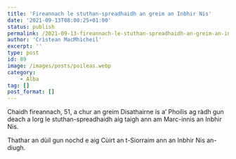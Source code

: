 ```yaml
---
title: 'Fireannach le stuthan-spreadhaidh an greim an Inbhir Nis'
date: '2021-09-13T08:00:25+01:00'
status: publish
permalink: /2021-09-13-fireannach-le-stuthan-spreadhaidh-an-greim-an-inbhir-nis
author: 'Crìstean MacMhìcheil'
excerpt: ''
type: post
id: 89
image: /images/posts/poileas.webp
category:
    - Alba
tag: []
post_format: []
---
```

Chaidh fireannach, 51, a chur an greim Disathairne is a’ Phoilis ag ràdh gun deach a lorg le stuthan-spreadhaidh aig taigh ann am Marc-innis an Inbhir Nis.

Thathar an dùil gun nochd e aig Cùirt an t-Siorraim ann an Inbhir Nis an-diugh.

